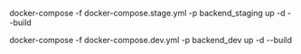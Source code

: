 docker-compose -f docker-compose.stage.yml -p backend_staging up -d --build

docker-compose -f docker-compose.dev.yml -p backend_dev up -d --build
